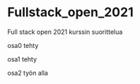 # Fullstack_open_2021

Full stack open 2021 kurssin suorittelua

osa0 tehty

osa1 tehty

osa2 työn alla
